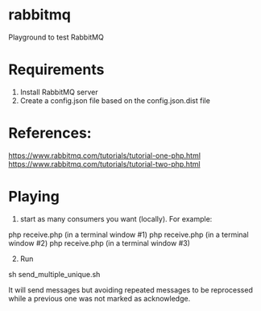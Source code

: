# rabbitmq
Playground to test RabbitMQ

# Requirements

1) Install RabbitMQ server
2) Create a config.json file based on the config.json.dist file

# References:
https://www.rabbitmq.com/tutorials/tutorial-one-php.html
https://www.rabbitmq.com/tutorials/tutorial-two-php.html

# Playing

1) start as many consumers you want (locally). For example:

php receive.php (in a terminal window #1)
php receive.php (in a terminal window #2)
php receive.php (in a terminal window #3)

2) Run

sh send_multiple_unique.sh

It will send messages but avoiding repeated messages to be reprocessed while a previous one was not marked as acknowledge.